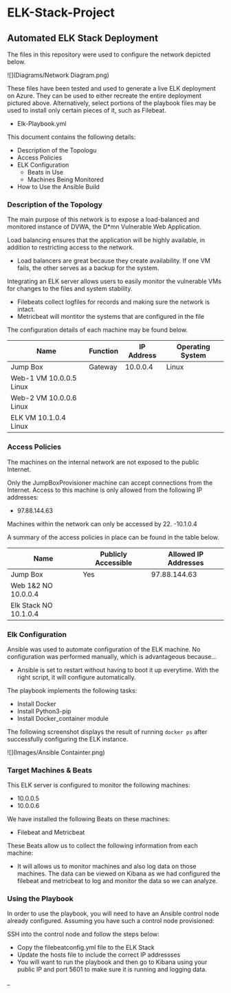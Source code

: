 # ELK-Stack-Project
## Automated ELK Stack Deployment

The files in this repository were used to configure the network depicted below.

![](Diagrams/Network Diagram.png)

These files have been tested and used to generate a live ELK deployment on Azure. They can be used to either recreate the entire deployment pictured above. Alternatively, select portions of the playbook files may be used to install only certain pieces of it, such as Filebeat.

  - Elk-Playbook.yml

This document contains the following details:
- Description of the Topologu
- Access Policies
- ELK Configuration
  - Beats in Use
  - Machines Being Monitored
- How to Use the Ansible Build


### Description of the Topology

The main purpose of this network is to expose a load-balanced and monitored instance of DVWA, the D*mn Vulnerable Web Application.

Load balancing ensures that the application will be highly available, in addition to restricting access to the network.
- Load balancers are great because they create availability. If one VM fails, the other serves as a backup for the system.

Integrating an ELK server allows users to easily monitor the vulnerable VMs for changes to the files and system stability.
- Filebeats collect logfiles for records and making sure the network is intact.
- Metricbeat will montitor the systems that are configured in the file

The configuration details of each machine may be found below.


| Name     | Function | IP Address | Operating System |
|----------|----------|------------|------------------|
| Jump Box | Gateway  | 10.0.0.4   | Linux            |
| Web-1        VM       10.0.0.5     Linux             
| Web-2        VM       10.0.0.6     Linux              
| ELK          VM       10.1.0.4     Linux                 |

### Access Policies

The machines on the internal network are not exposed to the public Internet. 

Only the JumpBoxProvisioner machine can accept connections from the Internet. Access to this machine is only allowed from the following IP addresses:
- 97.88.144.63

Machines within the network can only be accessed by 22.
-10.1.0.4

A summary of the access policies in place can be found in the table below.

| Name     | Publicly Accessible | Allowed IP Addresses |
|----------|---------------------|----------------------|
| Jump Box |  Yes              | 97.88.144.63    |
| Web 1&2      NO                   10.0.0.4              
| Elk Stack    NO                 10.1.0.4

### Elk Configuration

Ansible was used to automate configuration of the ELK machine. No configuration was performed manually, which is advantageous because...
- Ansible is set to restart without having to boot it up everytime. With the right script, it will configure automatically.

The playbook implements the following tasks:
- Install Docker
- Install Python3-pip
- Install Docker_container module

The following screenshot displays the result of running `docker ps` after successfully configuring the ELK instance.

![](Images/Ansible Containter.png)

### Target Machines & Beats
This ELK server is configured to monitor the following machines:
- 10.0.0.5
- 10.0.0.6

We have installed the following Beats on these machines:
- Filebeat and Metricbeat

These Beats allow us to collect the following information from each machine:
- It will allows us to monitor machines and also log data on those machines. The data can be viewed on Kibana as we had configured the filebeat and metricbeat to log and monitor the data so we can analyze. 

### Using the Playbook
In order to use the playbook, you will need to have an Ansible control node already configured. Assuming you have such a control node provisioned: 

SSH into the control node and follow the steps below:
- Copy the filebeatconfig.yml file to the ELK Stack
- Update the hosts file to include the correct IP addressses
- You will want to run the playbook and then go to Kibana using your public IP and port 5601 to make sure it is running and logging data.



_

